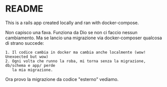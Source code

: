 # README

This is a rails app created locally and ran with docker-compose.

Non capisco una fava. Funziona da Dio se non ci faccio nessun cambiamento.
Ma se lancio una migrazione via docker-composer qualcosa di strano succede:

    1. Il codice cambia in docker ma cambia anche localmente (wow! Unexoected but wow)
    2. Ogni volta che runno la roba, mi torna senza la migrazione, db/schema e app/ perde
       la mia migrazione.

Ora provo la migrazione da codice "esterno" vediamo. 